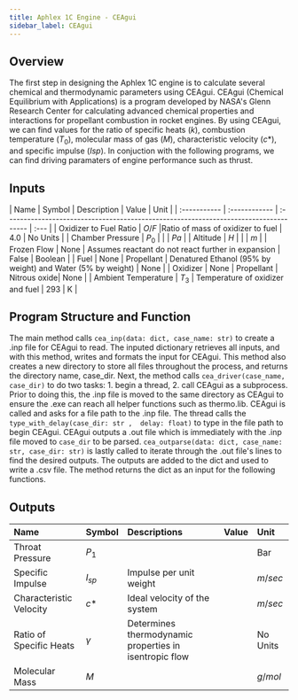 ```yaml
---
title: Aphlex 1C Engine - CEAgui
sidebar_label: CEAgui
---
```


## Overview
The first step in designing the Aphlex 1C engine is to calculate several chemical and thermodynamic parameters using CEAgui. CEAgui (Chemical Equilibrium with Applications) is a program developed by NASA's Glenn Research Center for calculating advanced chemical properties and interactions for propellant combustion in rocket engines. By using CEAgui, we can find values for the ratio of specific heats ($k$), combustion temperature ($T_0$), molecular mass of gas ($M$), characteristic velocity ($c*$), and specific impulse ($Isp$). In conjuction with the following programs, we can find driving paramaters of engine performance such as thrust. 


## Inputs
| Name | Symbol | Description | Value | Unit |
| :----------- | :------------ | :------------------------------------------------------------------------------------ | :--- |
| Oxidizer to Fuel Ratio | $O/F$ |Ratio of mass of oxidizer to fuel | 4.0 | No Units |
| Chamber Pressure | $P_0$ | | | $Pa$ |
| Altitude | $H$ | | | $m$ |
| Frozen Flow | None | Assumes reactant do not react further in expansion | False | Boolean |
| Fuel | None | Propellant | Denatured Ethanol (95% by weight) and Water (5% by weight) | None |
| Oxidizer | None | Propellant | Nitrous oxide| None |
| Ambient Temperature | $T_3$ | Temperature of oxidizer and fuel | 293 | K |


## Program Structure and Function
The main method calls `cea_inp(data: dict, case_name: str)` to create a .inp file for CEAgui to read. The inputed dictionary retrieves all inputs, and with this method, writes and formats the input for CEAgui. This method also creates a new directory to store all files throughout the process, and returns the directory name, case_dir. Next, the method calls `cea_driver(case_name, case_dir)` to do two tasks: 1. begin a thread, 2. call CEAgui as a subprocess. Prior to doing this, the .inp file is moved to the same directory as CEAgui to ensure the .exe can reach all helper functions such as thermo.lib.  CEAgui is called and asks for a file path to the .inp file. The thread calls the `type_with_delay(case_dir: str ,  delay: float)` to type in the file path to begin CEAgui. CEAgui outputs a .out file which is immediately with the .inp file moved to `case_dir` to be parsed. `cea_outparse(data: dict, case_name: str, case_dir: str)` is lastly called to iterate through the .out file's lines to find the desired outputs. The outputs are added to the dict and used to write a .csv file. The method returns the dict as an input for the following functions. 


## Outputs
| Name | Symbol | Descriptions | Value | Unit |
| :----------- | :------------ | :------------------------------------------------------------------------------------ | :--- | :--- 
| Throat Pressure | $P_1$ | | | Bar |
| Specific Impulse | $I_{sp}$ | Impulse per unit weight | | $m/sec$ |
| Characteristic Velocity | $c*$ | Ideal velocity of the system | | $m/sec$ |
| Ratio of Specific Heats | $\gamma$ | Determines thermodynamic properties in isentropic flow | | No Units |
| Molecular Mass | $M$ | | | $g/mol$ |

